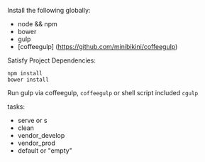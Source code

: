 Install the following globally:
- node && npm
- bower
- gulp
- [coffeegulp] (https://github.com/minibikini/coffeegulp)

Satisfy Project Dependencies:

```
npm install
bower install
```

Run gulp via coffeegulp, ```coffeegulp``` or shell script included ```cgulp```


tasks:

- serve or s
- clean
- vendor_develop
- vendor_prod
- default or "empty"
